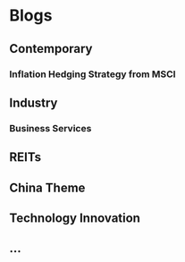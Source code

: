 # Blogs

## Contemporary 
### Inflation Hedging Strategy from MSCI

## Industry
### Business Services


## REITs

## China Theme

## Technology Innovation

## ...      
